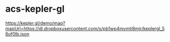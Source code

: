 # acs-kepler-gl

https://kepler.gl/demo/map?mapUrl=https://dl.dropboxusercontent.com/s/pb1wp4mvmtj8mjr/keplergl_56of0lb.json
